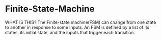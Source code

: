 # Finite-State-Machine

WHAT IS THIS?
The Finite-state machine(FSM) can change from one state to another in response to some inputs.
An FSM is defined by a list of its states, its initial state, and the inputs that trigger each transition.


